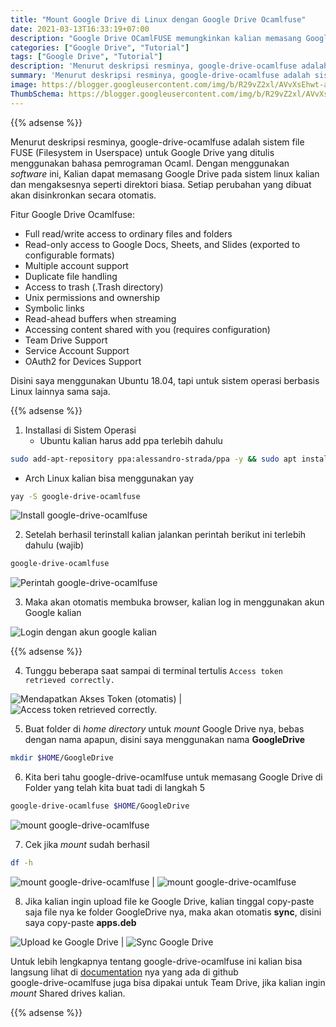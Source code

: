 ```yaml
---
title: "Mount Google Drive di Linux dengan Google Drive Ocamlfuse"
date: 2021-03-13T16:33:19+07:00
description: "Google Drive OCamlFUSE memungkinkan kalian memasang Google Drive di Linux, tanpa ketergantungan pada desktop envir mana pun."
categories: ["Google Drive", "Tutorial"]
tags: ["Google Drive", "Tutorial"]
description: 'Menurut deskripsi resminya, google-drive-ocamlfuse adalah sistem file FUSE (Filesystem in Userspace) untuk Google Drive yang ditulis menggunakan bahasa pemrograman Ocaml.'
summary: 'Menurut deskripsi resminya, google-drive-ocamlfuse adalah sistem file FUSE (Filesystem in Userspace) untuk Google Drive yang ditulis menggunakan bahasa pemrograman Ocaml.'
image: https://blogger.googleusercontent.com/img/b/R29vZ2xl/AVvXsEhwt-aIrDfkicVex80qrbDItqFfgyBTs2wC8x83xh6zK4tHZo1DNzL78bDUJpSn3HvlHnhbzQ01IsYCqkqYqiv_BSsdZvTqYWmKPJpbC8cwPreQ7ryVzxBU1LJev9XvWudfSxA_2GFvDAmuyF-JX9jKJJ0XBCLNJ4XqZFMi2WrfBmWjJHXepFRghbbM2eF4/s80-rw/Google_Drive_logo.png
ThumbSchema: https://blogger.googleusercontent.com/img/b/R29vZ2xl/AVvXsEhwt-aIrDfkicVex80qrbDItqFfgyBTs2wC8x83xh6zK4tHZo1DNzL78bDUJpSn3HvlHnhbzQ01IsYCqkqYqiv_BSsdZvTqYWmKPJpbC8cwPreQ7ryVzxBU1LJev9XvWudfSxA_2GFvDAmuyF-JX9jKJJ0XBCLNJ4XqZFMi2WrfBmWjJHXepFRghbbM2eF4/s0/Google_Drive_logo.png
---
```


{{% adsense %}}

Menurut deskripsi resminya, google-drive-ocamlfuse adalah sistem file FUSE (Filesystem in Userspace) untuk Google Drive yang ditulis menggunakan bahasa pemrograman Ocaml. Dengan menggunakan *software* ini, Kalian dapat memasang Google Drive pada sistem linux kalian dan mengaksesnya seperti direktori biasa. Setiap perubahan yang dibuat akan disinkronkan secara otomatis.

Fitur Google Drive Ocamlfuse:
* Full read/write access to ordinary files and folders
* Read-only access to Google Docs, Sheets, and Slides (exported to configurable formats)
* Multiple account support
* Duplicate file handling
* Access to trash (.Trash directory)
* Unix permissions and ownership
* Symbolic links
* Read-ahead buffers when streaming
* Accessing content shared with you (requires configuration)
* Team Drive Support
* Service Account Support
* OAuth2 for Devices Support

Disini saya menggunakan Ubuntu 18.04, tapi untuk sistem operasi berbasis Linux lainnya sama saja.

{{% adsense %}}

1. Installasi di Sistem Operasi
   * Ubuntu kalian harus add ppa terlebih dahulu
```bash
sudo add-apt-repository ppa:alessandro-strada/ppa -y && sudo apt install google-drive-ocamlfuse
```
   * Arch Linux kalian bisa menggunakan yay
```bash
yay -S google-drive-ocamlfuse
```

![Install google-drive-ocamlfuse](https://blogger.googleusercontent.com/img/b/R29vZ2xl/AVvXsEh-xoRgk4BcZ01HMyCOS8lsBv0zrjKvRWVA8jh1U_sOzsgQoO6NbmSHDwk14wyWJBFSN5WGDD9krHHxAfTKP3v012wkRdhvT7C6UULJ-5QmXHoZ3_HoLVYqe03LBQP1xz6dMSmZ_AwltMxnN_dlmLIl4dxNq0UFs4WIFpWbdYUnSX1fs6PZOsWOVzzkme8F/s0/google-drive-ocamlfuse-0.jpeg)

2. Setelah berhasil terinstall kalian jalankan perintah berikut ini terlebih dahulu (wajib)
```bash
google-drive-ocamlfuse
```

![Perintah google-drive-ocamlfuse](https://blogger.googleusercontent.com/img/b/R29vZ2xl/AVvXsEhgG1v6snxFnqbeTPk_UQdW8LbpDu3tMpryVZ1TqmjdchNkrn4IeAlBwSVqfL8Aec5Yn7a91HDiHaL86w9iTqxm1VcNaANfkXu8E3DWdCDSwvy9KZL6wrck15nFrOzKQbXBrJKptNoGtrM0KNuG-CWgbP6VJ3B63cpN58tmc8MuOcRbJmfjAMWIRWZNi06W/s0/google-drive-ocamlfuse-1.jpeg)

3. Maka akan otomatis membuka browser, kalian log in menggunakan akun Google kalian

![Login dengan akun google kalian](https://blogger.googleusercontent.com/img/b/R29vZ2xl/AVvXsEhdnS-IjNChx5sBsbO7AOz2QrCb1TabvguYoquvSa3HpjDFY8ssNj5f5NQwVa4thMtB23Io88ACTLlx552LlauhHkqK-ci_cMiPNcPyOkvw0KWtXGsN3Oo2l-0zGFw9KXeJiFnIYTJbM6ZRpNTPhn5NARbHhd0PbkhF6hHBXhW-PiHSjHI93V7L8oolCzic/s0/google-drive-ocamlfuse-2.jpeg)

{{% adsense %}}

4. Tunggu beberapa saat sampai di terminal tertulis `Access token retrieved correctly.`

![Mendapatkan Akses Token (otomatis)](https://blogger.googleusercontent.com/img/b/R29vZ2xl/AVvXsEjou011IybR1aOXoDgJeL4PueJlQiXKDj9HTf9v4HjYdDy5AOabSz-VlD3cNQipgXDB8u0F8UQjAqY4jU8DGv82FL3wcB1OctpvrAHILujsHA0VkMcltVVr42dv2u6yNYieMXilQooWTHz4e8GpxZimjEHsLYNJFLBM6qx36N9d3WvJcw1PQPX9G2Kfr696/s0/google-drive-ocamlfuse-3.jpeg) | ![Access token retrieved correctly.](https://blogger.googleusercontent.com/img/b/R29vZ2xl/AVvXsEhrpoAFzcrieWHv-kIP5aofcfN2HxDF1u_37ufXNj0coiCiAYWK8cE5QXcBvWXolKcUojfRsaFt0pW97p-4_l2eMPVqe6hJBovPoONqqkLM5xbi4UW4OPmgoHfTWNeqcLfk2Ka-Qx4u730FakIWMdKw46N-ZL7KiPo6-B3kP7uLdoBXyZCEyj9WK0xdw3XK/s0/google-drive-ocamlfuse-4.jpeg)

5. Buat folder di *home directory* untuk *mount* Google Drive nya, bebas dengan nama apapun, disini saya menggunakan nama **GoogleDrive**
```bash
mkdir $HOME/GoogleDrive
```
6. Kita beri tahu google-drive-ocamlfuse untuk memasang Google Drive di Folder yang telah kita buat tadi di langkah 5
```bash
google-drive-ocamlfuse $HOME/GoogleDrive
```

![mount google-drive-ocamlfuse](https://blogger.googleusercontent.com/img/b/R29vZ2xl/AVvXsEhBPAvgBzLIRLfusjFXqq2VzOkBXsmOwUypNgAkUJKCf7h5N9IiHD9e-Hg_Uo4zOdQcV9otNpaqEe6DS4UMYVHQm5DwT55yRekYhrA4kMV6vs0uCVoS-pkIgOptB9MOLCCBtH4Prnm9v2tjND9zI2IadoybkKD7bXFfdNOnJYZGm92aW7X6vVytlwJRnMb1/s0/google-drive-ocamlfuse-5.jpeg)

7. Cek jika *mount* sudah berhasil
```bash
df -h
```

![mount google-drive-ocamlfuse](https://blogger.googleusercontent.com/img/b/R29vZ2xl/AVvXsEik4DSsNCqdiEcTFR8YXpe-Dd4IuEoCsEvuZ9D1oPbHIS5tu9gJkPv1lyx5XwNkbeTh8n56TKhnrNyss4r9pw42NtQRng2DFC7FyteUkCafvX5Sq8yz4hUcKrfed-LUnp4WliPjE-lwa8ERU97TBNVvJuIAWRiLdTGoC3NDL9tmEKfpFXT3rvtY4j4WUwQk/s0/google-drive-ocamlfuse-9.jpeg) | ![mount google-drive-ocamlfuse](https://blogger.googleusercontent.com/img/b/R29vZ2xl/AVvXsEjogcdWhmZty_Y5yaIicmxLnPOlUy0Ht1wyQEGuWz7iGbUkK6maWx0M1X1l7aIoR27cupGS2zFFIci4bB_wrKbJmIySg0QnDhd7LBjdsVjOeZFMHyd9IbLr2tQZJoamKadvHFYfk-tNIkpR7tpocSqkp8-J5bNxyMBvTulsAzmcVtZ4k9Dzst9o6lpyJ7OX/s0/google-drive-ocamlfuse-6.jpeg)

8. Jika kalian ingin upload file ke Google Drive, kalian tinggal copy-paste saja file nya ke folder GoogleDrive nya, maka akan otomatis **sync**, disini saya copy-paste **apps.deb**

![Upload ke Google Drive](https://blogger.googleusercontent.com/img/b/R29vZ2xl/AVvXsEgeLcAqq4-PkJZjG9HIYkGsqY6fIfoMnNbfzkSKAl7cWfff7sdrCKq1umTI0GnvFfv3gWdr5sU4XXId_d2ur-8EtcPMd1rTnZGH9kgKX_F9aGN2b1EnTBK68jqzspamifmf4ly-n4D3SFCNPLRzvLcJHeAz_VoSrqAwl8yJprme71qBj87dYY3vbauGx8-o/s0/google-drive-ocamlfuse-7.jpeg) | ![Sync Google Drive](https://blogger.googleusercontent.com/img/b/R29vZ2xl/AVvXsEg20rRLv6Kuqrjl8ob_FIyRt2vDRMVnqK9WNWouPXlNxsMZSoVJBJhHIgXmnl7mFuPLxz1Tt5IjqJzZ9NRmgRVjdQERHYMnMNkwTjcN4ALGGzXaIsDbhWhHmPlxCWtMts6sB_FEGX0jqI5j3mWlKtVLv37VLpRCA0Y0SSMSJOBDHwL_5hXU-XVLhbfjGOsG/s0/google-drive-ocamlfuse-8.jpeg)

Untuk lebih lengkapnya tentang google-drive-ocamlfuse ini kalian bisa langsung lihat di [documentation](https://github.com/astrada/google-drive-ocamlfuse/wiki) nya yang ada di github\
google-drive-ocamlfuse juga bisa dipakai untuk Team Drive, jika kalian ingin *mount* Shared drives kalian.

{{% adsense %}}
